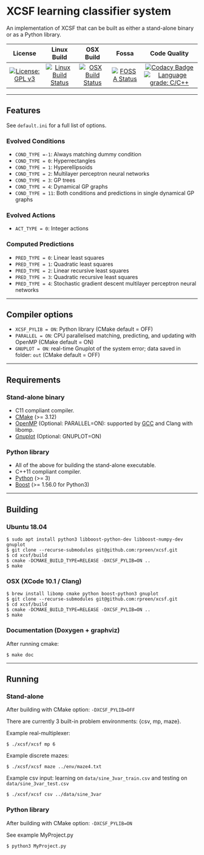 # XCSF learning classifier system

An implementation of XCSF that can be built as either a stand-alone binary or as a Python library.

License|Linux Build|OSX Build|Fossa|Code Quality
:--:|:--:|:--:|:--:|:--:
[![License: GPL v3](https://img.shields.io/badge/License-GPL%20v3-blue.svg)](http://www.gnu.org/licenses/gpl-3.0)|[![Linux Build Status](http://badges.herokuapp.com/travis/rpreen/xcsf?env=BADGE=linux&label=build&branch=master)](https://travis-ci.org/rpreen/xcsf)|[![OSX Build Status](http://badges.herokuapp.com/travis/rpreen/xcsf?env=BADGE=osx&label=build&branch=master)](https://travis-ci.org/rpreen/xcsf)|[![FOSSA Status](https://app.fossa.com/api/projects/git%2Bgithub.com%2Frpreen%2Fxcsf.svg?type=shield)](https://app.fossa.com/projects/git%2Bgithub.com%2Frpreen%2Fxcsf?ref=badge_shield)|[![Codacy Badge](https://api.codacy.com/project/badge/Grade/2213b9ad4e034482bf058d4598d1618b)](https://www.codacy.com/app/rpreen/xcsf)[![Language grade: C/C++](https://img.shields.io/lgtm/grade/cpp/g/rpreen/xcsf.svg?logo=lgtm&logoWidth=18)](https://lgtm.com/projects/g/rpreen/xcsf/context:cpp)

*******************************************************************************

## Features

See `default.ini` for a full list of options.

### Evolved Conditions

* `COND_TYPE =-1`: Always matching dummy condition
* `COND_TYPE = 0`: Hyperrectangles
* `COND_TYPE = 1`: Hyperellipsoids
* `COND_TYPE = 2`: Multilayer perceptron neural networks
* `COND_TYPE = 3`: GP trees
* `COND_TYPE = 4`: Dynamical GP graphs
* `COND_TYPE = 11`: Both conditions and predictions in single dynamical GP graphs

### Evolved Actions

* `ACT_TYPE = 0`: Integer actions

### Computed Predictions

* `PRED_TYPE = 0`: Linear least squares
* `PRED_TYPE = 1`: Quadratic least squares
* `PRED_TYPE = 2`: Linear recursive least squares
* `PRED_TYPE = 3`: Quadratic recursive least squares
* `PRED_TYPE = 4`: Stochastic gradient descent multilayer perceptron neural networks

*******************************************************************************

## Compiler options

* `XCSF_PYLIB = ON`: Python library (CMake default = OFF)
* `PARALLEL = ON`: CPU parallelised matching, predicting, and updating with OpenMP (CMake default = ON)
* `GNUPLOT = ON`: real-time Gnuplot of the system error; data saved in folder: `out` (CMake default = OFF)
  
*******************************************************************************

## Requirements

### Stand-alone binary
 
* C11 compliant compiler.
* [CMake](https://www.cmake.org "CMake") (>= 3.12)
* [OpenMP](https://www.openmp.org "OpenMP") (Optional: PARALLEL=ON): supported by [GCC](https://gcc.gnu.org "GCC") and Clang with libomp.
* [Gnuplot](https://www.gnuplot.info "Gnuplot") (Optional: GNUPLOT=ON)

### Python library
 
* All of the above for building the stand-alone executable.
* C++11 compliant compiler.
* [Python](https://www.python.org "Python") (>= 3)
* [Boost](https://www.boost.org "Boost") (>= 1.56.0 for Python3)

*******************************************************************************

## Building

### Ubuntu 18.04

```
$ sudo apt install python3 libboost-python-dev libboost-numpy-dev gnuplot
$ git clone --recurse-submodules git@github.com:rpreen/xcsf.git
$ cd xcsf/build
$ cmake -DCMAKE_BUILD_TYPE=RELEASE -DXCSF_PYLIB=ON ..
$ make
```
 
### OSX (XCode 10.1 / Clang)

```
$ brew install libomp cmake python boost-python3 gnuplot
$ git clone --recurse-submodules git@github.com:rpreen/xcsf.git
$ cd xcsf/build
$ cmake -DCMAKE_BUILD_TYPE=RELEASE -DXCSF_PYLIB=ON ..
$ make
```

### Documentation (Doxygen + graphviz)

After running cmake:

```
$ make doc
```
 
*******************************************************************************

## Running

### Stand-alone

After building with CMake option: `-DXCSF_PYLIB=OFF`

There are currently 3 built-in problem environments: {csv, mp, maze}.

Example real-multiplexer:

```
$ ./xcsf/xcsf mp 6
```

Example discrete mazes:

```
$ ./xcsf/xcsf maze ../env/maze4.txt
```

Example csv input: learning on `data/sine_3var_train.csv` and testing on `data/sine_3var_test.csv`

```
$ ./xcsf/xcsf csv ../data/sine_3var
```

### Python library

After building with CMake option: `-DXCSF_PYLIB=ON`

See example MyProject.py

```
$ python3 MyProject.py
```
